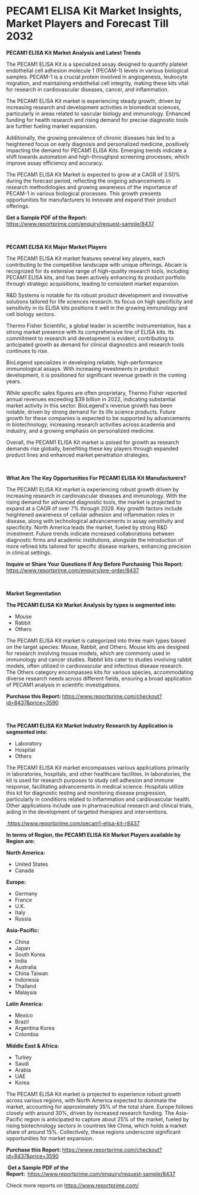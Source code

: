 <p><h1>PECAM1 ELISA Kit Market Insights, Market Players and Forecast Till 2032</h1></p><p><strong>PECAM1 ELISA Kit Market Analysis and Latest Trends</strong></p>
<p><p>The PECAM1 ELISA Kit is a specialized assay designed to quantify platelet endothelial cell adhesion molecule 1 (PECAM-1) levels in various biological samples. PECAM-1 is a crucial protein involved in angiogenesis, leukocyte migration, and maintaining endothelial cell integrity, making these kits vital for research in cardiovascular diseases, cancer, and inflammation.</p><p>The PECAM1 ELISA Kit market is experiencing steady growth, driven by increasing research and development activities in biomedical sciences, particularly in areas related to vascular biology and immunology. Enhanced funding for health research and rising demand for precise diagnostic tools are further fueling market expansion.</p><p>Additionally, the growing prevalence of chronic diseases has led to a heightened focus on early diagnosis and personalized medicine, positively impacting the demand for PECAM1 ELISA Kits. Emerging trends indicate a shift towards automation and high-throughput screening processes, which improve assay efficiency and accuracy. </p><p>The PECAM1 ELISA Kit Market is expected to grow at a CAGR of 3.50% during the forecast period, reflecting the ongoing advancements in research methodologies and growing awareness of the importance of PECAM-1 in various biological processes. This growth presents opportunities for manufacturers to innovate and expand their product offerings.</p></p>
<p><strong>Get a Sample PDF of the Report:&nbsp;</strong> <a href="https://www.reportprime.com/enquiry/request-sample/8437?utm_campaign=2944&utm_medium=2&utm_source=Github&utm_content=ia&utm_term=19032025&utm_id=pecam1-elisa-kit">https://www.reportprime.com/enquiry/request-sample/8437</a></p>
<p>&nbsp;</p>
<p><strong>PECAM1 ELISA Kit Major Market Players</strong></p>
<p><p>The PECAM1 ELISA Kit market features several key players, each contributing to the competitive landscape with unique offerings. Abcam is recognized for its extensive range of high-quality research tools, including PECAM1 ELISA kits, and has been actively enhancing its product portfolio through strategic acquisitions, leading to consistent market expansion. </p><p>R&D Systems is notable for its robust product development and innovative solutions tailored for life sciences research. Its focus on high specificity and sensitivity in its ELISA kits positions it well in the growing immunology and cell biology sectors. </p><p>Thermo Fisher Scientific, a global leader in scientific instrumentation, has a strong market presence with its comprehensive line of ELISA kits. Its commitment to research and development is evident, contributing to anticipated growth as demand for clinical diagnostics and research tools continues to rise.</p><p>BioLegend specializes in developing reliable, high-performance immunological assays. With increasing investments in product development, it is positioned for significant revenue growth in the coming years.</p><p>While specific sales figures are often proprietary, Thermo Fisher reported annual revenues exceeding $39 billion in 2022, indicating substantial market activity in this sector. BioLegend's revenue growth has been notable, driven by strong demand for its life science products. Future growth for these companies is expected to be supported by advancements in biotechnology, increasing research activities across academia and industry, and a growing emphasis on personalized medicine. </p><p>Overall, the PECAM1 ELISA Kit market is poised for growth as research demands rise globally, benefiting these key players through expanded product lines and enhanced market penetration strategies.</p></p>
<p>&nbsp;</p>
<p><strong>What Are The Key Opportunities For PECAM1 ELISA Kit Manufacturers?</strong></p>
<p><p>The PECAM1 ELISA Kit market is experiencing robust growth driven by increasing research in cardiovascular diseases and immunology. With the rising demand for advanced diagnostic tools, the market is projected to expand at a CAGR of over 7% through 2028. Key growth factors include heightened awareness of cellular adhesion and inflammation roles in disease, along with technological advancements in assay sensitivity and specificity. North America leads the market, fueled by strong R&D investment. Future trends indicate increased collaborations between diagnostic firms and academic institutions, alongside the introduction of more refined kits tailored for specific disease markers, enhancing precision in clinical settings.</p></p>
<p><strong>Inquire or Share Your Questions If Any Before Purchasing This Report:</strong> <a href="https://www.reportprime.com/enquiry/pre-order/8437?utm_campaign=2944&utm_medium=2&utm_source=Github&utm_content=ia&utm_term=19032025&utm_id=pecam1-elisa-kit">https://www.reportprime.com/enquiry/pre-order/8437</a></p>
<p>&nbsp;</p>
<p><strong>Market Segmentation</strong></p>
<p><strong>The PECAM1 ELISA Kit Market Analysis by types is segmented into:</strong></p>
<p><ul><li>Mouse</li><li>Rabbit</li><li>Others</li></ul></p>
<p><p>The PECAM1 ELISA Kit market is categorized into three main types based on the target species: Mouse, Rabbit, and Others. Mouse kits are designed for research involving mouse models, which are commonly used in immunology and cancer studies. Rabbit kits cater to studies involving rabbit models, often utilized in cardiovascular and infectious disease research. The Others category encompasses kits for various species, accommodating diverse research needs across different fields, ensuring a broad application of PECAM1 analysis in scientific investigations.</p></p>
<p><strong>Purchase this Report:&nbsp;</strong><a href="https://www.reportprime.com/checkout?id=8437&price=3590&utm_campaign=2944&utm_medium=2&utm_source=Github&utm_content=ia&utm_term=19032025&utm_id=pecam1-elisa-kit">https://www.reportprime.com/checkout?id=8437&price=3590</a></p>
<p>&nbsp;</p>
<p><strong>The PECAM1 ELISA Kit Market Industry Research by Application is segmented into:</strong></p>
<p><ul><li>Laboratory</li><li>Hospital</li><li>Others</li></ul></p>
<p><p>The PECAM1 ELISA Kit market encompasses various applications primarily in laboratories, hospitals, and other healthcare facilities. In laboratories, the kit is used for research purposes to study cell adhesion and immune response, facilitating advancements in medical science. Hospitals utilize this kit for diagnostic testing and monitoring disease progression, particularly in conditions related to inflammation and cardiovascular health. Other applications include use in pharmaceutical research and clinical trials, aiding in the development of targeted therapies and interventions.</p></p>
<p><a href="https://www.reportprime.com/pecam1-elisa-kit-r8437?utm_campaign=2944&utm_medium=2&utm_source=Github&utm_content=ia&utm_term=19032025&utm_id=pecam1-elisa-kit">&nbsp;https://www.reportprime.com/pecam1-elisa-kit-r8437</a></p>
<p><strong>In terms of Region, the PECAM1 ELISA Kit Market Players available by Region are:</strong></p>
<p>
    <p> <strong> North America: </strong>
        <ul>
            <li>United States</li>
            <li>Canada</li>
        </ul>
        </p> 
    <p> <strong> Europe: </strong>
        <ul>
            <li>Germany</li>
            <li>France</li>
            <li>U.K.</li>
            <li>Italy</li>
            <li>Russia</li>
        </ul>
        </p> 
    <p> <strong> Asia-Pacific: </strong>
        <ul>
            <li>China</li>
            <li>Japan</li>
            <li>South Korea</li>
            <li>India</li>
            <li>Australia</li>
            <li>China Taiwan</li>
            <li>Indonesia</li>
            <li>Thailand</li>
            <li>Malaysia</li>
        </ul>
        </p> 
    <p> <strong> Latin America: </strong>
        <ul>
            <li>Mexico</li>
            <li>Brazil</li>
            <li>Argentina Korea</li>
            <li>Colombia</li>
        </ul>
        </p> 
    <p> <strong> Middle East & Africa: </strong>
        <ul>
            <li>Turkey</li>
            <li>Saudi</li>
            <li>Arabia</li>
            <li>UAE</li>
            <li>Korea</li>
        </ul>
    </p>
    </p>
<p><p>The PECAM1 ELISA Kit market is projected to experience robust growth across various regions, with North America expected to dominate the market, accounting for approximately 35% of the total share. Europe follows closely with around 30%, driven by increased research funding. The Asia-Pacific region is anticipated to capture about 25% of the market, fueled by rising biotechnology sectors in countries like China, which holds a market share of around 15%. Collectively, these regions underscore significant opportunities for market expansion.</p></p>
<p><strong>Purchase this Report: </strong><a href="https://www.reportprime.com/checkout?id=8437&price=3590&utm_campaign=2944&utm_medium=2&utm_source=Github&utm_content=ia&utm_term=19032025&utm_id=pecam1-elisa-kit">https://www.reportprime.com/checkout?id=8437&price=3590</a></p>
<p>&nbsp;<strong>Get a Sample PDF of the Report:&nbsp;&nbsp;</strong><a href="https://www.reportprime.com/enquiry/request-sample/8437?utm_campaign=2944&utm_medium=2&utm_source=Github&utm_content=ia&utm_term=19032025&utm_id=pecam1-elisa-kit">https://www.reportprime.com/enquiry/request-sample/8437</a></p>
<p><strong></strong></p>
<p>Check more reports on <a href="https://www.reportprime.com/?utm_campaign=2944&utm_medium=2&utm_source=Github&utm_content=ia&utm_term=19032025&utm_id=pecam1-elisa-kit">https://www.reportprime.com/</a></p>